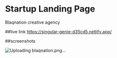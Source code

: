 # Startup Landing Page
Blaqnation creative agency

##live link 
https://singular-genie-d35cd5.netlify.app/

##screenshots

![Uploading blaqnation.png…]()
